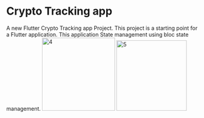 # Crypto Tracking app
A new Flutter Crypto Tracking app Project.
This project is a starting point for a Flutter application. This application State management using bloc state management.
<img width="192" alt="4" src="https://user-images.githubusercontent.com/131807373/235235381-0e5a326e-cd37-4144-8fc0-ac5c43bf0f27.PNG">
<img width="185" alt="5" src="https://user-images.githubusercontent.com/131807373/235235398-82afbc98-080d-4398-afa0-60682fef2300.PNG">


